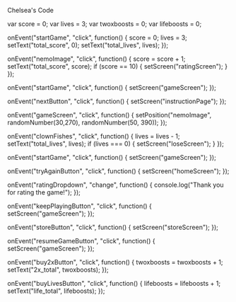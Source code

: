 Chelsea's Code

var score = 0;
var lives = 3;
var twoxboosts = 0;
var lifeboosts = 0;

onEvent("startGame", "click", function() {
  score = 0;
  lives = 3;
  setText("total_score", 0);
  setText("total_lives", lives);
});

onEvent("nemoImage", "click", function() {
  score = score + 1;
  setText("total_score", score);
  if (score == 10) {
    setScreen("ratingScreen");
  }
});

onEvent("startGame", "click", function() {
 setScreen("gameScreen");
});

onEvent("nextButton", "click", function() {
  setScreen("instructionPage");
});

onEvent("gameScreen", "click", function() {
  setPosition("nemoImage", randomNumber(30,270), randomNumber(50, 390));
});

onEvent("clownFishes", "click", function() {
  lives = lives - 1;
  setText("total_lives", lives);
  if (lives === 0) {
    setScreen("loseScreen");
  }
});

onEvent("startGame", "click", function() {
  setScreen("gameScreen");
});

onEvent("tryAgainButton", "click", function() {
  setScreen("homeScreen");
});


onEvent("ratingDropdown", "change", function() {
  console.log("Thank you for rating the game!");
});

onEvent("keepPlayingButton", "click", function() {
  setScreen("gameScreen");
});

onEvent("storeButton", "click", function() {
  setScreen("storeScreen");
});

onEvent("resumeGameButton", "click", function() {
  setScreen("gameScreen");
});

onEvent("buy2xButton", "click", function() {
  twoxboosts = twoxboosts + 1;
  setText("2x_total", twoxboosts);
});

onEvent("buyLivesButton", "click", function() {
  lifeboosts = lifeboosts + 1;
  setText("life_total", lifeboosts);
});

